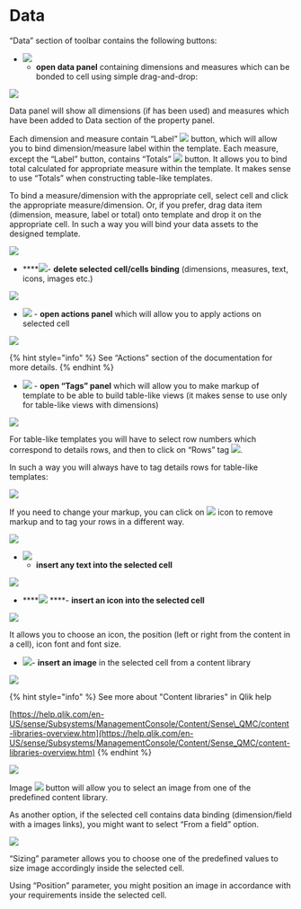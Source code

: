 # Data

“Data” section of toolbar contains the following buttons:

* ![](../.gitbook/assets/image%20%2868%29.png)  - **open data panel** containing dimensions and measures which can be bonded to cell using simple drag-and-drop:

![](../.gitbook/assets/image%20%2869%29.png)

Data panel will show all dimensions \(if has been used\) and measures which have been added to Data section of the property panel.

Each dimension and measure contain “Label” ![](../.gitbook/assets/image%20%2852%29.png) button, which will allow you to bind dimension/measure label within the template. Each measure, except the “Label” button, contains “Totals”   ![](../.gitbook/assets/image%20%2833%29.png) button. It allows you to bind total calculated for appropriate measure within the template. It makes sense to use “Totals” when constructing table-like templates. 

To bind a measure/dimension with the appropriate cell, select cell and click the appropriate measure/dimension. Or, if you prefer, drag data item \(dimension, measure, label or total\) onto template and drop it on the appropriate cell. In such a way you will bind your data assets to the designed template.

![](../.gitbook/assets/2019-04-02_11-16-58.gif)

*   ****![](../.gitbook/assets/image%20%2843%29.png)- **delete selected cell/cells binding** \(dimensions, measures, text, icons, images etc.\)

![](../.gitbook/assets/2019-04-02_11-21-12.gif)

* ![](../.gitbook/assets/image%20%281%29.png) -   **open actions panel** which will allow you to apply actions on selected cell

![](../.gitbook/assets/image%20%288%29.png)

{% hint style="info" %}
See “Actions” section of the documentation for more details.
{% endhint %}

* ![](../.gitbook/assets/image%20%2837%29.png) -   **open “Tags” panel** which will allow you to make markup of template to be able to build table-like views \(it makes sense to use only for table-like views with dimensions\)

![](../.gitbook/assets/image%20%2845%29.png)

For table-like templates you will have to select row numbers which correspond to details rows, and then to click on “Rows” tag ![](../.gitbook/assets/image%20%2870%29.png).

In such a way you will always have to tag details rows for table-like templates:

![](../.gitbook/assets/2019-04-02_10-53-45.gif)

If you need to change your markup, you can click on ![](../.gitbook/assets/image%20%2812%29.png) icon to remove markup and to tag your rows in a different way.

![](../.gitbook/assets/image%20%2858%29.png)

* ![](../.gitbook/assets/image%20%28104%29.png)   - **insert any text into the selected cell**

![](../.gitbook/assets/2019-04-02_11-08-04.gif)

* \*\*\*\*![](../.gitbook/assets/image%20%2842%29.png) ****- **insert an icon into the selected cell**

![](../.gitbook/assets/2019-04-02_11-05-29.gif)

It allows you to choose an icon, the position \(left or right from the content in a cell\), icon font and font size.

* ![](../.gitbook/assets/image%20%2898%29.png)- **insert an image** in the selected cell from a content library

![](../.gitbook/assets/data1.png)

{% hint style="info" %}
See more about "Content libraries" in Qlik help

[https://help.qlik.com/en-US/sense/Subsystems/ManagementConsole/Content/Sense\_QMC/content-libraries-overview.htm](https://help.qlik.com/en-US/sense/Subsystems/ManagementConsole/Content/Sense_QMC/content-libraries-overview.htm)
{% endhint %}

![](../.gitbook/assets/2019-04-02_11-31-16.gif)

Image ![](../.gitbook/assets/image%20%2859%29.png) button will allow you to select an image from one of the predefined content library.

As another option, if the selected cell contains data binding \(dimension/field with a images links\), you might want to select “From a field” option.

![](../.gitbook/assets/2019-04-02_11-38-31.gif)

“Sizing” parameter allows you to choose one of the predefined values to size image accordingly inside the selected cell.

 Using “Position” parameter, you might position an image in accordance with your requirements inside the selected cell.

